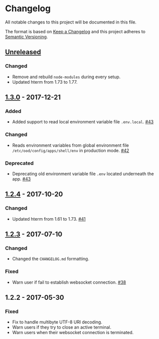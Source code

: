 # Changelog

All notable changes to this project will be documented in this file.

The format is based on [Keep a Changelog](http://keepachangelog.com/en/1.0.0/)
and this project adheres to [Semantic Versioning](http://semver.org/spec/v2.0.0.html).

## [Unreleased]
### Changed
- Remove and rebuild `node-modules` during every setup.
- Updated hterm from 1.73 to 1.77.

## [1.3.0] - 2017-12-21
### Added
- Added support to read local environment variable file `.env.local`.
  [#43](https://github.com/OSC/ood-shell/pull/43)

### Changed
- Reads environment variables from global environment file
  `/etc/ood/config/apps/shell/env` in production mode.
  [#42](https://github.com/OSC/ood-shell/issues/42)

### Deprecated
- Deprecating old environment variable file `.env` located underneath the app.
  [#43](https://github.com/OSC/ood-shell/pull/43)

## [1.2.4] - 2017-10-20
### Changed
- Updated hterm from 1.61 to 1.73.
  [#41](https://github.com/OSC/ood-shell/issues/41)

## [1.2.3] - 2017-07-10
### Changed
- Changed the `CHANGELOG.md` formatting.

### Fixed
- Warn user if fail to establish websocket connection.
  [#38](https://github.com/OSC/ood-shell/issues/38)

## 1.2.2 - 2017-05-30
### Fixed
- Fix to handle multibyte UTF-8 URI decoding.
- Warn users if they try to close an active terminal.
- Warn users when their websocket connection is terminated.

[Unreleased]: https://github.com/OSC/ood-shell/compare/v1.3.0...HEAD
[1.3.0]: https://github.com/OSC/ood-shell/compare/v1.2.4...v1.3.0
[1.2.4]: https://github.com/OSC/ood-shell/compare/v1.2.3...v1.2.4
[1.2.3]: https://github.com/OSC/ood-shell/compare/v1.2.2...v1.2.3
